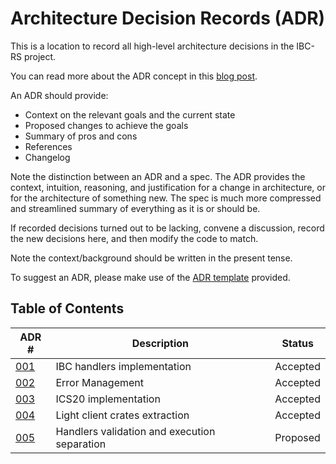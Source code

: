 # Architecture Decision Records (ADR)

This is a location to record all high-level architecture decisions in the IBC-RS project.

You can read more about the ADR concept in this [blog post](https://product.reverb.com/documenting-architecture-decisions-the-reverb-way-a3563bb24bd0#.78xhdix6t).

An ADR should provide:

- Context on the relevant goals and the current state
- Proposed changes to achieve the goals
- Summary of pros and cons
- References
- Changelog

Note the distinction between an ADR and a spec. The ADR provides the context, intuition, reasoning, and
justification for a change in architecture, or for the architecture of something
new. The spec is much more compressed and streamlined summary of everything as
it is or should be.

If recorded decisions turned out to be lacking, convene a discussion, record the new decisions here, and then modify the code to match.

Note the context/background should be written in the present tense.

To suggest an ADR, please make use of the [ADR template](./adr-template.md) provided.

## Table of Contents

| ADR \#                                             | Description                                           | Status   |
|----------------------------------------------------|-------------------------------------------------------|----------|
| [001](./adr-001-handler-implementation.md)         | IBC handlers implementation                           | Accepted |
| [002](./adr-002-error.md)                          | Error Management                                      | Accepted |
| [003](./adr-003-ics20-implementation.md)           | ICS20 implementation                                  | Accepted |
| [004](./adr-004-light-client-crates-extraction.md) | Light client crates extraction                        | Accepted |
| [005](./adr-005-handlers-redesign.md)              | Handlers validation and execution separation          | Proposed |
